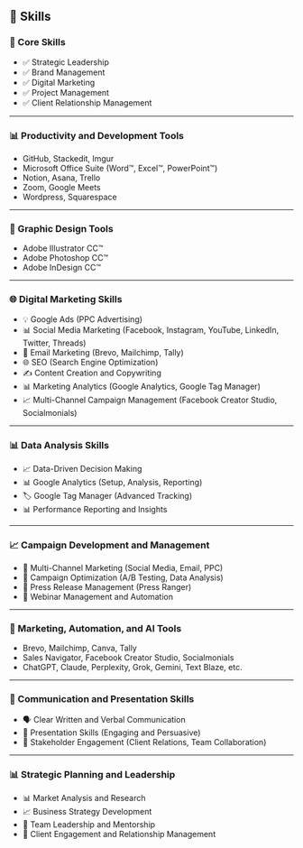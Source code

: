 ## 🌟 Skills

### 🚀 Core Skills
- ✅ Strategic Leadership  
- ✅ Brand Management  
- ✅ Digital Marketing  
- ✅ Project Management  
- ✅ Client Relationship Management  

---

### 📊 Productivity and Development Tools
- GitHub, Stackedit, Imgur  
- Microsoft Office Suite (Word™, Excel™, PowerPoint™)  
- Notion, Asana, Trello  
- Zoom, Google Meets  
- Wordpress, Squarespace  

---

### 🎨 Graphic Design Tools
- Adobe Illustrator CC™  
- Adobe Photoshop CC™  
- Adobe InDesign CC™  

---

### 🌐 Digital Marketing Skills
- 💡 Google Ads (PPC Advertising)  
- 📊 Social Media Marketing (Facebook, Instagram, YouTube, LinkedIn, Twitter, Threads)  
- 📧 Email Marketing (Brevo, Mailchimp, Tally)  
- 🌐 SEO (Search Engine Optimization)  
- ✍️ Content Creation and Copywriting  
- 📊 Marketing Analytics (Google Analytics, Google Tag Manager)  
- 📈 Multi-Channel Campaign Management (Facebook Creator Studio, Socialmonials)  

---

### 📊 Data Analysis Skills
- 📈 Data-Driven Decision Making  
- 📊 Google Analytics (Setup, Analysis, Reporting)  
- 🏷️ Google Tag Manager (Advanced Tracking)  
- 📊 Performance Reporting and Insights  

---

### 📈 Campaign Development and Management
- 📣 Multi-Channel Marketing (Social Media, Email, PPC)  
- 🚀 Campaign Optimization (A/B Testing, Data Analysis)  
- 📰 Press Release Management (Press Ranger)
- 🎥 Webinar Management and Automation  

---

### 🤖 Marketing, Automation, and AI Tools
- Brevo, Mailchimp, Canva, Tally  
- Sales Navigator, Facebook Creator Studio, Socialmonials  
- ChatGPT, Claude, Perplexity, Grok, Gemini, Text Blaze, etc.  

---

### 📌 Communication and Presentation Skills
- 🗣️ Clear Written and Verbal Communication  
- 🎤 Presentation Skills (Engaging and Persuasive)  
- 👥 Stakeholder Engagement (Client Relations, Team Collaboration)  

---

### 📊 Strategic Planning and Leadership
- 📊 Market Analysis and Research  
- 📈 Business Strategy Development  
- 👥 Team Leadership and Mentorship  
- 🤝 Client Engagement and Relationship Management  
